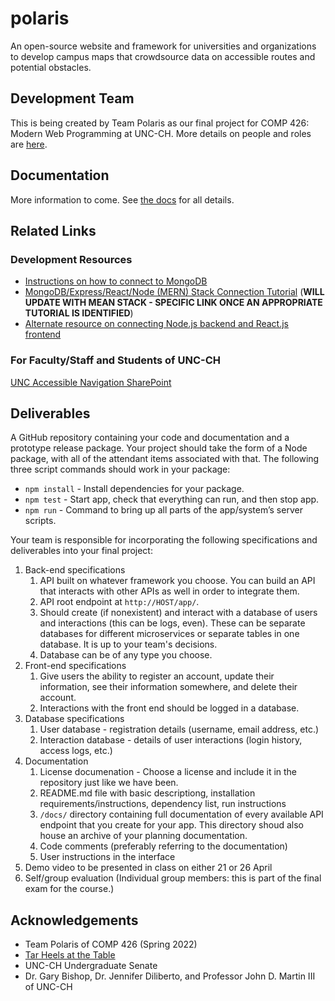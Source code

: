 # polaris

An open-source website and framework for universities and organizations to develop campus maps that crowdsource data on accessible routes and potential obstacles.

## Development Team
This is being created by Team Polaris as our final project for COMP 426: Modern Web Programming at UNC-CH.
More details on people and roles are [here](https://github.com/comp426-2022-spring/a99-polaris/blob/main/docs/team.md).

## Documentation
More information to come.
See [the docs](https://github.com/comp426-2022-spring/a99-polaris/tree/main/docs) for all details.

## Related Links

### Development Resources
- [Instructions on how to connect to MongoDB]()
- [MongoDB/Express/React/Node (MERN) Stack Connection Tutorial](https://www.mongodb.com/languages/mern-stack-tutorial) (**WILL UPDATE WITH MEAN STACK - SPECIFIC LINK ONCE AN APPROPRIATE TUTORIAL IS IDENTIFIED**)
- [Alternate resource on connecting Node.js backend and React.js frontend](https://github.com/Joao-Henrique/React_Express_App_Medium_Tutorial)

### For Faculty/Staff and Students of UNC-CH
[UNC Accessible Navigation SharePoint](https://adminliveunc.sharepoint.com/sites/accessiblenavigation)

## Deliverables
A GitHub repository containing your code and documentation and a prototype release package. Your project should take the form of a Node package, with all of the attendant items associated with that. The following three script commands should work in your package:
- `npm install` - Install dependencies for your package.
- `npm test` - Start app, check that everything can run, and then stop app.
- `npm run` - Command to bring up all parts of the app/system’s server scripts.

Your team is responsible for incorporating the following specifications and deliverables into your final project:

1. Back-end specifications
	1. API built on whatever framework you choose. You can build an API that interacts with other APIs as well in order to integrate them.
	2. API root endpoint at `http://HOST/app/`.
	2. Should create (if nonexistent) and interact with a database of users and interactions (this can be logs, even). These can be separate databases for different microservices or separate tables in one database. It is up to your team's decisions.
	3. Database can be of any type you choose.
2. Front-end specifications
	1. Give users the ability to register an account, update their information, see their information somewhere, and delete their account.
	2. Interactions with the front end should be logged in a database. 
3. Database specifications
	1. User database - registration details (username, email address, etc.)
	2. Interaction database - details of user interactions (login history, access logs, etc.)
4. Documentation
	1. License documenation - Choose a license and include it in the repository just like we have been.
	1. README.md file with basic descriptiong, installation requirements/instructions, dependency list, run instructions
	3. `/docs/` directory containing full documentation of every available API endpoint that you create for your app. This directory shoud also house an archive of your planning documentation. 
	2. Code comments (preferably referring to the documentation)
	3. User instructions in the interface
5. Demo video to be presented in class on either 21 or 26 April
6. Self/group evaluation (Individual group members: this is part of the final exam for the course.)

## Acknowledgements
- Team Polaris of COMP 426 (Spring 2022)
- [Tar Heels at the Table](https://tarheels.live/tarheelsatthetable/)
- UNC-CH Undergraduate Senate
- Dr. Gary Bishop, Dr. Jennifer Diliberto, and Professor John D. Martin III of UNC-CH
